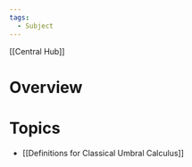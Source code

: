 ```yaml
---
tags:
  - Subject
---
```

[[Central Hub]]
# Overview

# Topics
- [[Definitions for Classical Umbral Calculus]]